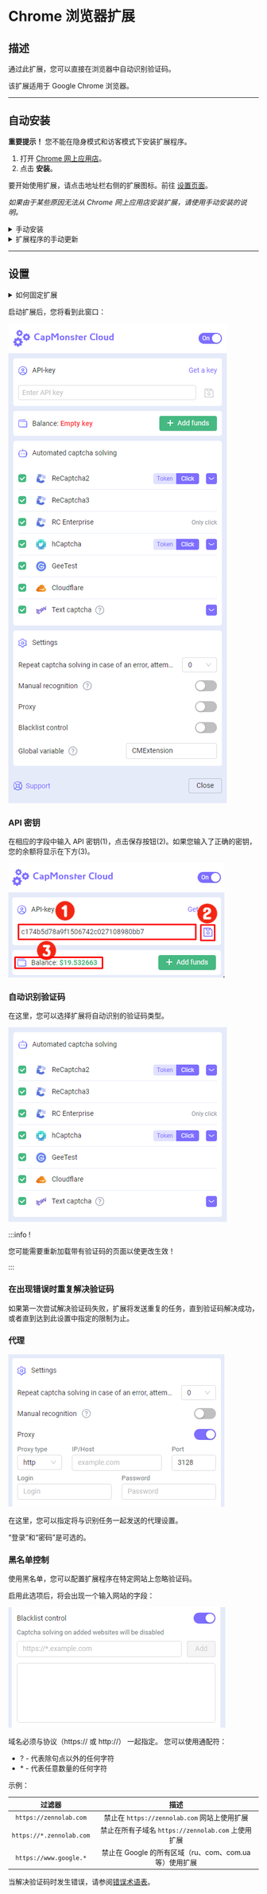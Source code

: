 ﻿---
sidebar_position: 0
---

# Chrome 浏览器扩展
## **描述**
通过此扩展，您可以直接在浏览器中自动识别验证码。

该扩展适用于 Google Chrome 浏览器。

-----
## **自动安装**
**重要提示！** 您不能在隐身模式和访客模式下安装扩展程序。

1. 打开 [Chrome 网上应用店](https://chrome.google.com/webstore/detail/capmonster-cloud-%E2%80%94-automa/pabjfbciaedomjjfelfafejkppknjleh?hl=en)。
1. 点击 **安装**。

要开始使用扩展，请点击地址栏右侧的扩展图标。前往 [设置页面](extension-main.md#设置)。

*如果由于某些原因无法从 Chrome 网上应用店安装扩展，请使用手动安装的说明。*

<details>
    <summary>手动安装</summary>

1. 下载带有扩展的[存档文件](https://drive.google.com/file/d/10xXeDqllYo6Ilvr5lUXEVIFw283QzPFL/view?usp=drive_link).

2. 将其解压缩到任意文件夹。

   **警告**: 请勿删除该文件夹，否则扩展将停止工作。
3. 在 Google Chrome 浏览器中打开“扩展程序”页面。有几种方法可以做到这一点：
   1. 在浏览器的地址栏中键入 chrome://extensions 并按 Enter。
   2. 从菜单中：点击右上角的三个竖点（靠近个人资料图片），然后选择“更多工具”，然后选择“扩展程序”。

![](./images/extension-main-firefox/359d5afb-d644-45c2-a882-e7fc3da759eb.png)

   3. 或者转到 Google Chrome 设置，并在右侧菜单中选择“扩展程序”（位于最底部）。

![](./images/extension-main-firefox/61a9b824-b0d2-4808-8bb8-feac4b25d0b7.png)

4. 启用“开发者模式”。
5. 然后点击“加载已解压的扩展程序”。

![](./images/extension-main-firefox/load-unpacked.png)

6. 找到并选择您解压缩扩展的文件夹。
7. 完成后，扩展应出现在已安装扩展的列表中。

![](./images/extension-main-firefox/919a2eab-1651-4b48-8980-b69346d700fd.png)

</details>

<details>
<summary>扩展程序的手动更新</summary>

如果您正在安装扩展的更新版本，那么当您更新原始扩展文件时，还需要在“扩展程序”页面上点击更新按钮（如何打开此页面在上面的“手动安装”部分已经描述）。

![](./images/extension-main-firefox/manual-update.png)
</details>

-----
## **设置**
<details>
<summary>如何固定扩展</summary>

默认情况下，安装的扩展是隐藏的。要固定它，您需要点击“固定”按钮：

![](./images/extension-main-firefox/pin1.png)
</details>

启动扩展后，您将看到此窗口：

![](./images/extension-main-firefox/ext.screen.en.png)
### <a name="id-browserextension-apikey"></a>**API 密钥**
在相应的字段中输入 API 密钥(1)，点击保存按钮(2)。如果您输入了正确的密钥，您的余额将显示在下方(3)。

![](./images/extension-main-firefox/api-key.png)
### <a name="id-browserextension-automaticcaptchasolving"></a>**自动识别验证码**
在这里，您可以选择扩展将自动识别的验证码类型。

![](./images/extension-main-firefox/extension.example.png)

:::info !

您可能需要重新加载带有验证码的页面以使更改生效！

:::
### <a name="id-browserextension-repeatcaptchasolvingincaseofanerror"></a>**在出现错误时重复解决验证码**
如果第一次尝试解决验证码失败，扩展将发送重复的任务，直到验证码解决成功，或者直到达到此设置中指定的限制为止。
### <a name="id-browserextension-proxy"></a>**代理**
![](./images/extension-main-firefox/proxy.png)

在这里，您可以指定将与识别任务一起发送的代理设置。

“登录”和“密码”是可选的。
### <a name="id-browserextension-blacklistcontrol"></a>**黑名单控制**
使用黑名单，您可以配置扩展程序在特定网站上忽略验证码。

启用此选项后，将会出现一个输入网站的字段：

![](./images/extension-main-firefox/blacklist-control.png)

域名必须与协议（https:// 或 http://） 一起指定。
您可以使用通配符：

- ? - 代表除句点以外的任何字符
- \* - 代表任意数量的任何字符

示例：

|**过滤器**|**描述**|
| :-: | :-: |
|`https://zennolab.com`|禁止在 `https://zennolab.com` 网站上使用扩展|
|`https://*.zennolab.com`|禁止在所有子域名 `https://zennolab.com` 上使用扩展|
|`https://www.google.*`|禁止在 Google 的所有区域（ru、com、com.ua 等）使用扩展|

当解决验证码时发生错误，请参阅[错误术语表](/api/api-errors.md)。
